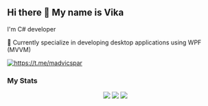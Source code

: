 ## Hi there 👋 My name is Vika

I'm C# developer

🌱 Currently specialize in developing desktop applications using WPF (MVVM)

<div>
    <a href="https://t.me/madvicspar">
        <img src="https://img.shields.io/badge/Telegram-blue?style=for-the-badge&logo=telegram&logoColor=white" alt="https://t.me/madvicspar"/>
    </a>
</div>

<!--## My Stack:

<div>
    <img src="https://cdn.jsdelivr.net/gh/devicons/devicon@latest/icons/dotnetcore/dotnetcore-original.svg" width=50 height=50 title=".NET" />
    <img src="https://cdn.jsdelivr.net/gh/devicons/devicon@latest/icons/csharp/csharp-original.svg" width=50 height=50 title="C#"/>
    <img src="https://cdn.jsdelivr.net/gh/devicons/devicon@latest/icons/mysql/mysql-original-wordmark.svg" width=50 height=50 title="MySQL"/>
    <img src="https://cdn.jsdelivr.net/gh/devicons/devicon@latest/icons/python/python-original.svg" width=50 height=50 title="Python"/>
    <img src="https://github.com/ClosedXML/ClosedXML/blob/develop/resources/logo/logotype-a-05.svg" width=100 height=50 title="ClosedXML"/>
</div>
-->
### My Stats
<div align="center">
  <img src="http://github-profile-summary-cards.vercel.app/api/cards/profile-details?username=madvicspar&theme=github" />
  <img src="http://github-readme-streak-stats.herokuapp.com?user=madvicspar&theme=vue&background=000000)](https://git.io/streak-stats)"/>
  <img src="http://github-profile-summary-cards.vercel.app/api/cards/repos-per-language?username=madvicspar&theme=github" />
</div>

<!--![Anurag's GitHub stats](https://github-readme-stats.vercel.app/api?username=madvicspar&show_icons=true&theme=vision-friendly-dark)-->
